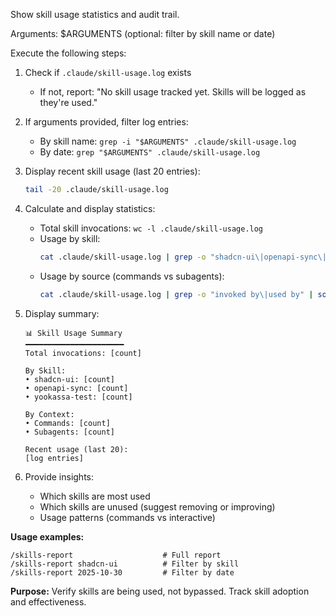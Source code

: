 Show skill usage statistics and audit trail.

Arguments: $ARGUMENTS (optional: filter by skill name or date)

Execute the following steps:

1. Check if `.claude/skill-usage.log` exists
   - If not, report: "No skill usage tracked yet. Skills will be logged as they're used."

2. If arguments provided, filter log entries:
   - By skill name: `grep -i "$ARGUMENTS" .claude/skill-usage.log`
   - By date: `grep "$ARGUMENTS" .claude/skill-usage.log`

3. Display recent skill usage (last 20 entries):
   ```bash
   tail -20 .claude/skill-usage.log
   ```

4. Calculate and display statistics:
   - Total skill invocations: `wc -l .claude/skill-usage.log`
   - Usage by skill:
     ```bash
     cat .claude/skill-usage.log | grep -o "shadcn-ui\|openapi-sync\|yookassa-test" | sort | uniq -c | sort -rn
     ```
   - Usage by source (commands vs subagents):
     ```bash
     cat .claude/skill-usage.log | grep -o "invoked by\|used by" | sort | uniq -c
     ```

5. Display summary:
   ```
   📊 Skill Usage Summary
   ━━━━━━━━━━━━━━━━━━━━━━
   Total invocations: [count]

   By Skill:
   • shadcn-ui: [count]
   • openapi-sync: [count]
   • yookassa-test: [count]

   By Context:
   • Commands: [count]
   • Subagents: [count]

   Recent usage (last 20):
   [log entries]
   ```

6. Provide insights:
   - Which skills are most used
   - Which skills are unused (suggest removing or improving)
   - Usage patterns (commands vs interactive)

**Usage examples:**
```
/skills-report                    # Full report
/skills-report shadcn-ui          # Filter by skill
/skills-report 2025-10-30         # Filter by date
```

**Purpose:** Verify skills are being used, not bypassed. Track skill adoption and effectiveness.
